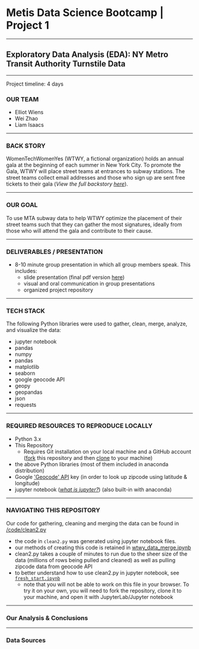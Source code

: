 # Metis Data Science Bootcamp | Project 1
---

## Exploratory Data Analysis (EDA): NY Metro Transit Authority Turnstile Data

---
Project timeline: 4 days

### OUR TEAM
- Elliot Wiens
- Wei Zhao
- Liam Isaacs

---
### BACK STORY

WomenTechWomenYes (WTWY, a fictional organization) holds an annual gala at the beginning of each summer in New York City. To promote the Gala, WTWY will place street teams at entrances to subway stations. The street teams collect email addresses and those who sign up are sent free tickets to their gala (*View the full backstory [here](https://github.com/edubu2/metis-project1/blob/main/etc/project_background.md)*).

---
### OUR GOAL

To use MTA subway data to help WTWY optimize the placement of their street teams such that they can gather the most signatures, ideally from those who will attend the gala and contribute to their cause.

---

### DELIVERABLES / PRESENTATION

 * 8-10 minute group presentation in which all group members speak. This includes: 
   * slide presentation (final pdf version [here](https://github.com/edubu2/metis-project1/blob/main/etc/presentation_project1.pdf))
   * visual and oral communication in group presentations
   * organized project repository

---
### TECH STACK

The following Python libraries were used to gather, clean, merge, analyze, and visualize the data:
- jupyter notebook
- pandas
- numpy
- pandas
- matplotlib
- seaborn
- google geocode API
- geopy
- geopandas
- json
- requests

---
### REQUIRED RESOURCES TO REPRODUCE LOCALLY

- Python 3.x
- This Repository
  - Requires Git installation on your local machine and a GitHub account ([fork](https://docs.github.com/en/free-pro-team@latest/github/getting-started-with-github/fork-a-repo) this repository and then [clone](https://docs.github.com/en/free-pro-team@latest/github/creating-cloning-and-archiving-repositories/cloning-a-repository) to your machine) 
- the above Python libraries (most of them included in anaconda distribution)
- Google ['Geocode' API](https://developers.google.com/maps/documentation/geocoding/start) key (in order to look up zipcode using latitude & longitude)
- jupyter notebook ([*what is jupyter?*](https://www.dataquest.io/blog/jupyter-notebook-tutorial/)) (also built-in with anaconda)


---
### NAVIGATING THIS REPOSITORY

Our code for gathering, cleaning and merging the data can be found in [/code/clean2.py](https://github.com/edubu2/metis-project1/blob/main/code/clean2.py)
  - the code in ``clean2.py`` was generated using jupyter notebook files.
  - our methods of creating this code is retained in [wtwy_data_merge.ipynb](https://github.com/edubu2/metis-project1/blob/main/code/wtwy_data_merge.ipynb)
  - clean2.py takes a couple of minutes to run due to the sheer size of the data (millions of rows being pulled and cleaned) as well as pulling zipcode data from geocode API
  - to better understand how to use clean2.py in jupyter notebook, see [``fresh_start.ipynb``](https://github.com/edubu2/metis-project1/blob/main/code/fresh_start.ipynb)
    - note that you will not be able to work on this file in your browser. To try it on your own, you will need to fork the repository, clone it to your machine, and open it with JupyterLab/Jupyter notebook

---
### Our Analysis & Conclusions


---
### Data Sources

